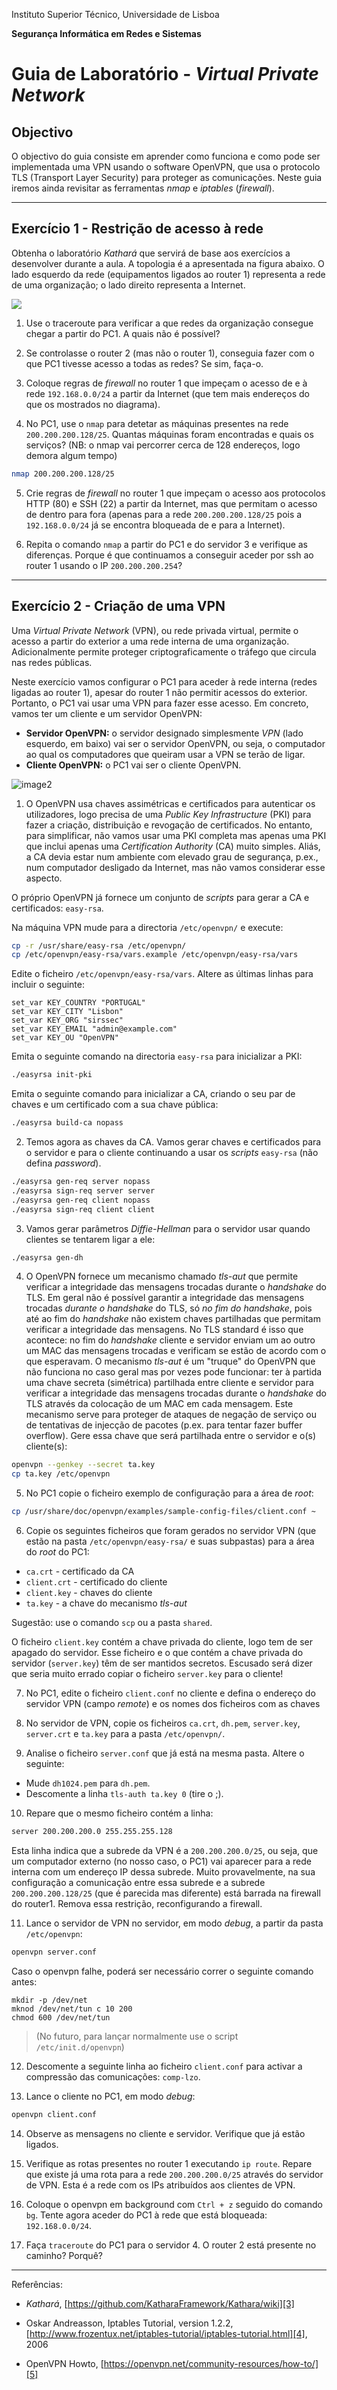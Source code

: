 Instituto Superior Técnico, Universidade de Lisboa

**Segurança Informática em Redes e Sistemas**

# Guia de Laboratório - *Virtual Private Network*

## Objectivo

O objectivo do guia consiste em aprender como funciona e como pode ser implementada uma VPN usando o software OpenVPN, que usa o protocolo TLS (Transport Layer Security) para proteger as comunicações.
Neste guia iremos ainda revisitar as ferramentas *nmap* e *iptables* (*firewall*).

---

## Exercício 1 - Restrição de acesso à rede

Obtenha o laboratório *Kathará* que servirá de base aos exercícios a desenvolver durante a aula.
A topologia é a apresentada na figura abaixo.
O lado esquerdo da rede (equipamentos ligados ao router 1) representa a rede de uma organização; o lado direito representa a Internet.

![][2]

1. Use o traceroute para verificar a que redes da organização consegue chegar a partir do PC1.
A quais não é possível?

2. Se controlasse o router 2 (mas não o router 1), conseguia fazer com o que PC1 tivesse acesso a todas as redes?
Se sim, faça-o.

3. Coloque regras de *firewall* no router 1 que impeçam o acesso de e à rede `192.168.0.0/24` a partir da Internet (que tem mais endereços do que os mostrados no diagrama).

4. No PC1, use o `nmap` para detetar as máquinas presentes na rede `200.200.200.128/25`.
Quantas máquinas foram encontradas e quais os serviços? (NB: o nmap vai percorrer cerca de 128 endereços, logo demora algum tempo)

```bash
nmap 200.200.200.128/25
```

5. Crie regras de *firewall* no router 1 que impeçam o acesso aos protocolos HTTP (80) e SSH (22) a partir da Internet, mas que permitam o acesso de dentro para fora (apenas para a rede `200.200.200.128/25` pois a `192.168.0.0/24` já se encontra bloqueada de e para a Internet).

6. Repita o comando `nmap` a partir do PC1 e do servidor 3 e verifique as diferenças.
Porque é que continuamos a conseguir aceder por ssh ao router 1 usando o IP `200.200.200.254`?

---

## Exercício 2 - Criação de uma VPN

Uma *Virtual Private Network* (VPN), ou rede privada virtual, permite o acesso a partir do exterior a uma rede interna de uma organização.
Adicionalmente permite proteger criptograficamente o tráfego que circula nas redes públicas.

Neste exercício vamos configurar o PC1 para aceder à rede interna (redes ligadas ao router 1), apesar do router 1 não permitir acessos do exterior. Portanto, o PC1 vai usar uma VPN para fazer esse acesso. Em concreto, vamos ter um cliente e um servidor OpenVPN:
* **Servidor OpenVPN:** o servidor designado simplesmente *VPN* (lado esquerdo, em baixo) vai ser o servidor OpenVPN, ou seja, o computador ao qual os computadores que queiram usar a VPN se terão de ligar.
* **Cliente OpenVPN:** o PC1 vai ser o cliente OpenVPN.

![image2](https://github.com/tecnico-sec/Kathara-VPN/assets/10196133/79146c8d-32f4-4bab-81f1-5b5b9b4c5ae0)

1. O OpenVPN usa chaves assimétricas e certificados para autenticar os utilizadores, logo precisa de uma *Public Key Infrastructure* (PKI) para fazer a criação, distribuição e revogação de certificados.
No entanto, para simplificar, não vamos usar uma PKI completa mas apenas uma PKI que inclui apenas uma *Certification Authority* (CA) muito simples. Aliás, a CA devia estar num ambiente com elevado grau de segurança, p.ex., num computador desligado da Internet, mas não vamos considerar esse aspecto.

O próprio OpenVPN já fornece um conjunto de *scripts* para gerar a CA e certificados: `easy-rsa`.
 
Na máquina VPN mude para a directoria `/etc/openvpn/` e execute:

```bash
cp -r /usr/share/easy-rsa /etc/openvpn/
cp /etc/openvpn/easy-rsa/vars.example /etc/openvpn/easy-rsa/vars
```

Edite o ficheiro `/etc/openvpn/easy-rsa/vars`.
Altere as últimas linhas para incluir o seguinte:

```
set_var KEY_COUNTRY "PORTUGAL"
set_var KEY_CITY "Lisbon"
set_var KEY_ORG "sirssec"
set_var KEY_EMAIL "admin@example.com"
set_var KEY_OU "OpenVPN"
```

Emita o seguinte comando na directoria `easy-rsa` para inicializar a PKI: 

```bash
./easyrsa init-pki
```

Emita o seguinte comando para inicializar a CA, criando o seu par de chaves e um certificado com a sua chave pública:

```bash
./easyrsa build-ca nopass
```

2. Temos agora as chaves da CA.
Vamos gerar chaves e certificados para o servidor e para o cliente continuando a usar os *scripts* `easy-rsa` (não defina *password*).

```bash
./easyrsa gen-req server nopass
./easyrsa sign-req server server
./easyrsa gen-req client nopass
./easyrsa sign-req client client
```

3. Vamos gerar parâmetros *Diffie-Hellman* para o servidor usar quando clientes se tentarem ligar a ele:

```bash
./easyrsa gen-dh
```

4. O OpenVPN fornece um mecanismo chamado *tls-aut* que permite verificar a integridade das mensagens trocadas durante o *handshake* do TLS. Em geral não é possível garantir a integridade das mensagens trocadas *durante o handshake* do TLS, só *no fim do handshake*, pois até ao fim do *handshake* não existem chaves partilhadas que permitam verificar a integridade das mensagens. No TLS standard é isso que acontece: no fim do *handshake* cliente e servidor enviam um ao outro um MAC das mensagens trocadas e verificam se estão de acordo com o que esperavam.
O mecanismo *tls-aut* é um "truque" do OpenVPN que não funciona no caso geral mas por vezes pode funcionar: ter à partida uma chave secreta (simétrica) partilhada entre cliente e servidor para verificar a integridade das mensagens trocadas durante o *handshake* do TLS através da colocação de um MAC em cada mensagem. Este mecanismo serve para proteger de ataques de negação de serviço ou de tentativas de injecção de pacotes (p.ex. para tentar fazer buffer overflow). Gere essa chave que será partilhada entre o servidor e o(s) cliente(s):
```bash
openvpn --genkey --secret ta.key
cp ta.key /etc/openvpn
```

5. No PC1 copie o ficheiro exemplo de configuração para a área de *root*:

```bash
cp /usr/share/doc/openvpn/examples/sample-config-files/client.conf ~
```

6. Copie os seguintes ficheiros que foram gerados no servidor VPN (que estão na pasta `/etc/openvpn/easy-rsa/` e suas subpastas) para a área do *root* do PC1:
* `ca.crt` - certificado da CA
* `client.crt` - certificado do cliente
* `client.key` - chaves do cliente
* `ta.key` - a chave do mecanismo *tls-aut*

Sugestão: use o comando `scp` ou a pasta `shared`.

O ficheiro `client.key` contém a chave privada do cliente, logo tem de ser apagado do servidor. Esse ficheiro e o que contém a chave privada do servidor (`server.key`) têm de ser mantidos secretos. Escusado será dizer que seria muito errado copiar o ficheiro `server.key` para o cliente!


7. No PC1, edite o ficheiro `client.conf` no cliente e defina o endereço do servidor VPN (campo *remote*) e os nomes dos ficheiros com as chaves

8. No servidor de VPN, copie os ficheiros `ca.crt`, `dh.pem`, `server.key`, `server.crt` e `ta.key` para a pasta `/etc/openvpn/`.

9. Analise o ficheiro `server.conf` que já está na mesma pasta. Altere o seguinte:
* Mude `dh1024.pem` para `dh.pem`.
* Descomente a linha `tls-auth ta.key 0` (tire o ;).

10. Repare que o mesmo ficheiro contém a linha:

```bash
server 200.200.200.0 255.255.255.128
```

Esta linha indica que a subrede da VPN é a `200.200.200.0/25`, ou seja, que um computador externo (no nosso caso, o PC1) vai aparecer para a rede interna com um endereço IP dessa subrede.
Muito provavelmente, na sua configuração a comunicação entre essa subrede e a subrede `200.200.200.128/25` (que é parecida mas diferente) está barrada na firewall do router1. Remova essa restrição, reconfigurando a firewall.

11. Lance o servidor de VPN no servidor, em modo *debug*, a partir da pasta `/etc/openvpn`:

```bash
openvpn server.conf
```

Caso o openvpn falhe, poderá ser necessário correr o seguinte comando antes:
```
mkdir -p /dev/net
mknod /dev/net/tun c 10 200
chmod 600 /dev/net/tun
```

> (No futuro, para lançar normalmente use o script `/etc/init.d/openvpn`)

12. Descomente a seguinte linha ao ficheiro `client.conf` para activar a compressão das comunicações: `comp-lzo`.

13. Lance o cliente no PC1, em modo *debug*:

```bash
openvpn client.conf
```

14. Observe as mensagens no cliente e servidor.
Verifique que já estão ligados.

15. Verifique as rotas presentes no router 1 executando `ip route`.
Repare que existe já uma rota para a rede `200.200.200.0/25` através do servidor de VPN.
Esta é a rede com os IPs atribuídos aos clientes de VPN.

16. Coloque o openvpn em background com `Ctrl + z` seguido do comando `bg`.
Tente agora aceder do PC1 à rede que está bloqueada: `192.168.0.0/24`.

17. Faça `traceroute` do PC1 para o servidor 4.
O router 2 está presente no caminho?
Porquê?

---

Referências:

-   *Kathará*, [https://github.com/KatharaFramework/Kathara/wiki][3]

-   Oskar Andreasson, Iptables Tutorial, version 1.2.2,
    [http://www.frozentux.net/iptables-tutorial/iptables-tutorial.html][4],
    2006

-   OpenVPN Howto,
    [https://openvpn.net/community-resources/how-to/][5]


  [2]: media/image2.png 
  [3]: https://github.com/KatharaFramework/Kathara/wiki
  [4]: http://www.frozentux.net/iptables-tutorial/iptables-tutorial.html
  [5]: https://openvpn.net/community-resources/how-to/
